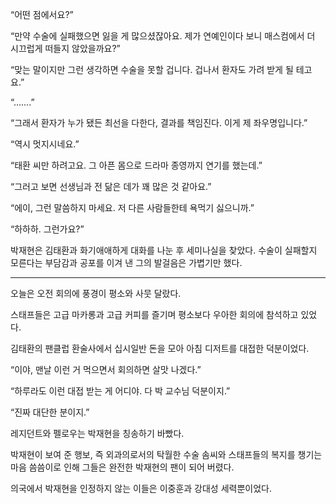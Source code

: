 “어떤 점에서요?”

“만약 수술에 실패했으면 잃을 게 많으셨잖아요. 제가 연예인이다 보니 매스컴에서 더 시끄럽게 떠들지 않았을까요?”

“맞는 말이지만 그런 생각하면 수술을 못할 겁니다. 겁나서 환자도 가려 받게 될 테고요.”

“…….”

“그래서 환자가 누가 됐든 최선을 다한다, 결과를 책임진다. 이게 제 좌우명입니다.”

“역시 멋지시네요.”

“태환 씨만 하려고요. 그 아픈 몸으로 드라마 종영까지 연기를 했는데.”

“그러고 보면 선생님과 전 닮은 데가 꽤 많은 것 같아요.”

“에이, 그런 말씀하지 마세요. 저 다른 사람들한테 욕먹기 싫으니까.”

“하하하. 그런가요?”

박재현은 김태환과 화기애애하게 대화를 나눈 후 세미나실을 찾았다. 수술이 실패할지 모른다는 부담감과 공포를 이겨 낸 그의 발걸음은 가볍기만 했다.

* * *

오늘은 오전 회의에 풍경이 평소와 사뭇 달랐다.

스태프들은 고급 마카롱과 고급 커피를 즐기며 평소보다 우아한 회의에 참석하고 있었다.

김태환의 팬클럽 환술사에서 십시일반 돈을 모아 아침 디저트를 대접한 덕분이었다.

“이야, 맨날 이런 거 먹으면서 회의하면 살맛 나겠다.”

“하루라도 이런 대접 받는 게 어디야. 다 박 교수님 덕분이지.”

“진짜 대단한 분이지.”

레지던트와 펠로우는 박재현을 칭송하기 바빴다.

박재현이 보여 준 행보, 즉 외과의로서의 탁월한 수술 솜씨와 스태프들의 복지를 챙기는 마음 씀씀이로 인해 그들은 완전한 박재현의 팬이 되어 버렸다.

의국에서 박재현을 인정하지 않는 이들은 이중훈과 강대성 세력뿐이었다.